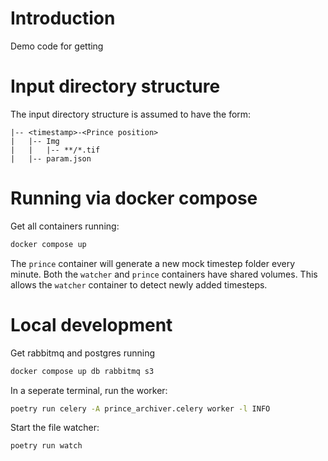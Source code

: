 # Introduction

Demo code for getting 


# Input directory structure

The input directory structure is assumed to have the form:

```
|-- <timestamp>-<Prince position>
|   |-- Img
|   |   |-- **/*.tif
|   |-- param.json
```


# Running via docker compose

Get all containers running:

```bash
docker compose up
```

The `prince` container will generate a new mock timestep folder every minute. 
Both the `watcher` and `prince` containers have shared volumes. This allows the 
`watcher` container to detect newly added timesteps.


# Local development

Get rabbitmq and postgres running

```bash
docker compose up db rabbitmq s3
```


In a seperate terminal, run the worker:

```bash
poetry run celery -A prince_archiver.celery worker -l INFO
```

Start the file watcher:

```bash
poetry run watch
```
